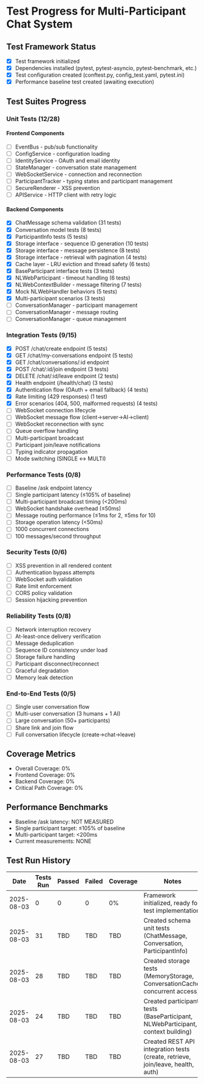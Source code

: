 # Test Progress for Multi-Participant Chat System

## Test Framework Status
- [x] Test framework initialized
- [x] Dependencies installed (pytest, pytest-asyncio, pytest-benchmark, etc.)
- [x] Test configuration created (conftest.py, config_test.yaml, pytest.ini)
- [x] Performance baseline test created (awaiting execution)

## Test Suites Progress

### Unit Tests (12/28)
#### Frontend Components
- [ ] EventBus - pub/sub functionality
- [ ] ConfigService - configuration loading
- [ ] IdentityService - OAuth and email identity  
- [ ] StateManager - conversation state management
- [ ] WebSocketService - connection and reconnection
- [ ] ParticipantTracker - typing states and participant management
- [ ] SecureRenderer - XSS prevention
- [ ] APIService - HTTP client with retry logic

#### Backend Components  
- [x] ChatMessage schema validation (31 tests)
- [x] Conversation model tests (8 tests)
- [x] ParticipantInfo tests (5 tests)
- [x] Storage interface - sequence ID generation (10 tests)
- [x] Storage interface - message persistence (8 tests)
- [x] Storage interface - retrieval with pagination (4 tests)
- [x] Cache layer - LRU eviction and thread safety (6 tests)
- [x] BaseParticipant interface tests (3 tests)
- [x] NLWebParticipant - timeout handling (6 tests)
- [x] NLWebContextBuilder - message filtering (7 tests)
- [x] Mock NLWebHandler behaviors (5 tests)
- [x] Multi-participant scenarios (3 tests)
- [ ] ConversationManager - participant management
- [ ] ConversationManager - message routing
- [ ] ConversationManager - queue management

### Integration Tests (9/15)
- [x] POST /chat/create endpoint (5 tests)
- [x] GET /chat/my-conversations endpoint (5 tests)
- [x] GET /chat/conversations/:id endpoint
- [x] POST /chat/:id/join endpoint (3 tests)
- [x] DELETE /chat/:id/leave endpoint (2 tests)
- [x] Health endpoint (/health/chat) (3 tests)
- [x] Authentication flow (OAuth + email fallback) (4 tests)
- [x] Rate limiting (429 responses) (1 test)
- [x] Error scenarios (404, 500, malformed requests) (4 tests)
- [ ] WebSocket connection lifecycle
- [ ] WebSocket message flow (client→server→AI→client)
- [ ] WebSocket reconnection with sync
- [ ] Queue overflow handling
- [ ] Multi-participant broadcast
- [ ] Participant join/leave notifications
- [ ] Typing indicator propagation
- [ ] Mode switching (SINGLE ↔ MULTI)

### Performance Tests (0/8)
- [ ] Baseline /ask endpoint latency
- [ ] Single participant latency (≤105% of baseline)
- [ ] Multi-participant broadcast timing (<200ms)
- [ ] WebSocket handshake overhead (≤50ms)
- [ ] Message routing performance (≤1ms for 2, ≤5ms for 10)
- [ ] Storage operation latency (<50ms)
- [ ] 1000 concurrent connections
- [ ] 100 messages/second throughput

### Security Tests (0/6)
- [ ] XSS prevention in all rendered content
- [ ] Authentication bypass attempts
- [ ] WebSocket auth validation
- [ ] Rate limit enforcement
- [ ] CORS policy validation
- [ ] Session hijacking prevention

### Reliability Tests (0/8)
- [ ] Network interruption recovery
- [ ] At-least-once delivery verification
- [ ] Message deduplication
- [ ] Sequence ID consistency under load
- [ ] Storage failure handling
- [ ] Participant disconnect/reconnect
- [ ] Graceful degradation
- [ ] Memory leak detection

### End-to-End Tests (0/5)
- [ ] Single user conversation flow
- [ ] Multi-user conversation (3 humans + 1 AI)
- [ ] Large conversation (50+ participants)
- [ ] Share link and join flow
- [ ] Full conversation lifecycle (create→chat→leave)

## Coverage Metrics
- Overall Coverage: 0%
- Frontend Coverage: 0%
- Backend Coverage: 0%
- Critical Path Coverage: 0%

## Performance Benchmarks
- Baseline /ask latency: NOT MEASURED
- Single participant target: ≤105% of baseline
- Multi-participant target: <200ms
- Current measurements: NONE

## Test Run History
| Date | Tests Run | Passed | Failed | Coverage | Notes |
|------|-----------|--------|--------|----------|-------|
| 2025-08-03 | 0 | 0 | 0 | 0% | Framework initialized, ready for test implementation |
| 2025-08-03 | 31 | TBD | TBD | TBD | Created schema unit tests (ChatMessage, Conversation, ParticipantInfo) |
| 2025-08-03 | 28 | TBD | TBD | TBD | Created storage tests (MemoryStorage, ConversationCache, concurrent access) |
| 2025-08-03 | 24 | TBD | TBD | TBD | Created participant tests (BaseParticipant, NLWebParticipant, context building) |
| 2025-08-03 | 27 | TBD | TBD | TBD | Created REST API integration tests (create, retrieve, join/leave, health, auth) |